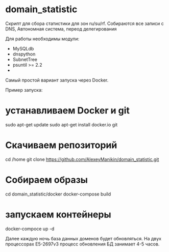 # domain_statistic
Скрипт для сбора статистики для зон ru/su/rf. Собираются все записи c DNS, 
Автономная система, переод делегирования

Для работы необходимы модули:
- MySQLdb
- dnspython
- SubnetTree
- psuntil >= 2.2
- 

Самый простой вариант запуска через Docker.

Пример запуска:

# устанавливаем Docker и git
sudo apt-get update
sudo apt-get install docker.io git

# Скачиваем репозиторий
cd /home
git clone https://github.com/AlexeyManikin/domain_statistic.git

# Собираем образы
cd domain_statistic/docker
docker-compose build

# запускаем контейнеры
docker-compoce up -d

Далее каждую ночь база данных доменов будет обновляться. На двух процессорах E5-2697v3 процесс обновления БД занимает 4-5 часов.
